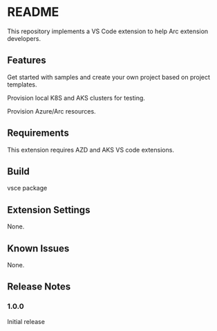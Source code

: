 # README

This repository implements a VS Code extension to help Arc extension developers.

## Features
Get started with samples and create your own project based on project templates.

Provision local K8S and AKS clusters for testing.

Provision Azure/Arc resources.

## Requirements

This extension requires AZD and AKS VS code extensions.

## Build
vsce package

## Extension Settings

None.

## Known Issues

None.

## Release Notes

### 1.0.0

Initial release

